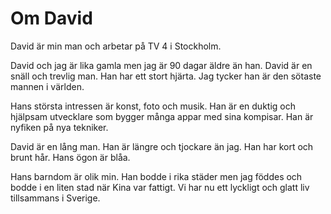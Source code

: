 # Om David

David är min man och arbetar på TV 4 i Stockholm. 

David och jag är lika gamla men jag är 90 dagar äldre än han. David är en snäll och trevlig man. Han har ett stort hjärta. Jag tycker han är den sötaste mannen i världen. 

Hans största intressen är konst, foto och musik. Han är en duktig och hjälpsam utvecklare som bygger många appar med sina kompisar. Han är nyfiken på nya tekniker.

David är en lång man. Han är längre och tjockare än jag. Han har kort och brunt hår. Hans ögon är blåa. 

Hans barndom är olik min. Han bodde i rika städer men jag föddes och bodde i en liten stad när Kina var fattigt. Vi har nu ett lyckligt och glatt liv tillsammans i Sverige.
